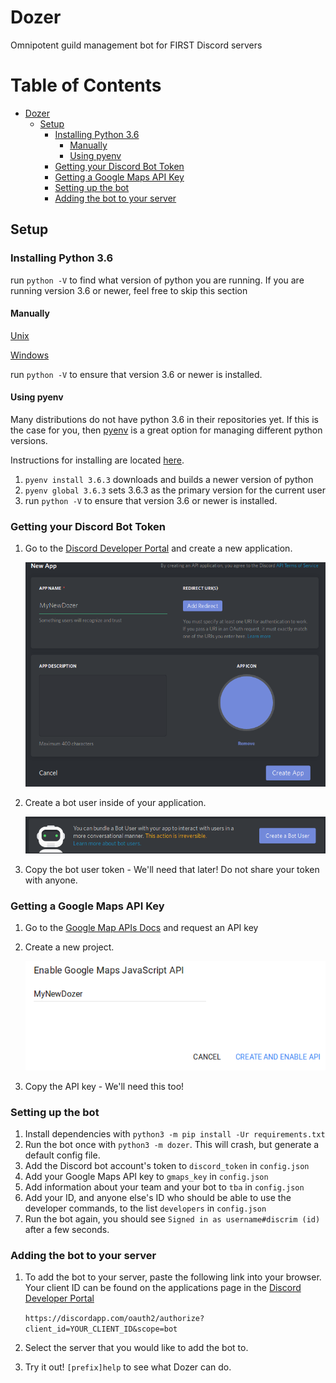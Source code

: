 

# Dozer
Omnipotent guild management bot for FIRST Discord servers

Table of Contents
=================

   * [Dozer](#dozer)
      * [Setup](#setup)
         * [Installing Python 3.6](#installing-python-36)
            * [Manually](#manually)
            * [Using pyenv](#using-pyenv)
         * [Getting your Discord Bot Token](#getting-your-discord-bot-token)
         * [Getting a Google Maps API Key](#getting-a-google-maps-api-key)
         * [Setting up the bot](#setting-up-the-bot)
         * [Adding the bot to your server](#adding-the-bot-to-your-server)

## Setup

### Installing Python 3.6

run `python -V` to find what version of python you are running. If you are running version 3.6 or newer, feel free to skip this section

 #### Manually

[Unix](https://docs.python.org/3/using/unix.html?highlight=install)

[Windows](https://docs.python.org/3/using/windows.html)

run `python -V` to ensure that version 3.6 or newer is installed. 

#### Using pyenv

Many distributions do not have python 3.6 in their repositories yet. If this is the case for you, then [pyenv](https://github.com/pyenv/pyenv) is a great option for managing different python versions.

Instructions for installing are located [here](https://github.com/pyenv/pyenv-installer).

1. `pyenv install 3.6.3` downloads and builds a newer version of python
1. `pyenv global 3.6.3` sets 3.6.3 as the primary version for the current user
1. run `python -V` to ensure that version 3.6 or newer is installed. 

### Getting your Discord Bot Token

1. Go to the [Discord Developer Portal](https://discordapp.com/developers/applications/me) and create a new application.

    ![creating a new discord app](static/newapp.png)

1. Create a bot user inside of your application. 

   ![creating a bot user](static/createbot.png)
1. Copy the bot user token - We'll need that later!
   Do not share your token with anyone.

### Getting a Google Maps API Key

1. Go to the [Google Map APIs Docs](https://developers.google.com/maps/documentation/javascript/get-api-key) and request an API key
1. Create a new project. 

   ![creating a new project](static/gmaps.png)
1. Copy the API key - We'll need this too!

### Setting up the bot

1. Install dependencies with `python3 -m pip install -Ur requirements.txt`
1. Run the bot once with `python3 -m dozer`. This will crash, but generate a default config file.
1. Add the Discord bot account's token to `discord_token` in `config.json`
1. Add your Google Maps API key to `gmaps_key` in `config.json`
1. Add information about your team and your bot to `tba` in `config.json`
1. Add your ID, and anyone else's ID who should be able to use the developer commands, to the list `developers` in `config.json`
7. Run the bot again, you should see `Signed in as username#discrim (id)` after a few seconds.

### Adding the bot to your server

1. To add the bot to your server, paste the following link into your browser.  Your client ID can be found on the applications page in the [Discord Developer Portal](https://discordapp.com/developers/applications/me)

   `https://discordapp.com/oauth2/authorize?client_id=YOUR_CLIENT_ID&scope=bot`

1. Select the server that you would like to add the bot to.

1. Try it out! `[prefix]help` to see what Dozer can do.

   ​
